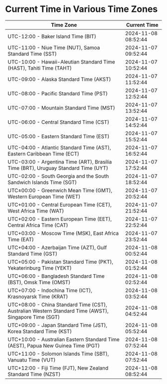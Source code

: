 # Current Time in Various Time Zones

| Time Zone | Current Time |
|-----------|--------------|
| UTC-12:00 - Baker Island Time (BIT) | 2024-11-08 08:52:44 |
| UTC-11:00 - Niue Time (NUT), Samoa Standard Time (SST) | 2024-11-07 09:52:44 |
| UTC-10:00 - Hawaii-Aleutian Standard Time (HAST), Tahiti Time (TAHT) | 2024-11-07 10:52:44 |
| UTC-09:00 - Alaska Standard Time (AKST) | 2024-11-07 11:52:44 |
| UTC-08:00 - Pacific Standard Time (PST) | 2024-11-07 12:52:44 |
| UTC-07:00 - Mountain Standard Time (MST) | 2024-11-07 13:52:44 |
| UTC-06:00 - Central Standard Time (CST) | 2024-11-07 14:52:44 |
| UTC-05:00 - Eastern Standard Time (EST) | 2024-11-07 15:52:44 |
| UTC-04:00 - Atlantic Standard Time (AST), Eastern Caribbean Time (ECT) | 2024-11-07 16:52:44 |
| UTC-03:00 - Argentina Time (ART), Brasília Time (BRT), Uruguay Standard Time (UYT) | 2024-11-07 17:52:44 |
| UTC-02:00 - South Georgia and the South Sandwich Islands Time (SGT) | 2024-11-07 18:52:44 |
| UTC±00:00 - Greenwich Mean Time (GMT), Western European Time (WET) | 2024-11-07 20:52:44 |
| UTC+01:00 - Central European Time (CET), West Africa Time (WAT) | 2024-11-07 21:52:44 |
| UTC+02:00 - Eastern European Time (EET), Central Africa Time (CAT) | 2024-11-07 22:52:44 |
| UTC+03:00 - Moscow Time (MSK), East Africa Time (EAT) | 2024-11-07 23:52:44 |
| UTC+04:00 - Azerbaijan Time (AZT), Gulf Standard Time (GST) | 2024-11-08 00:52:44 |
| UTC+05:00 - Pakistan Standard Time (PKT), Yekaterinburg Time (YEKT) | 2024-11-08 01:52:44 |
| UTC+06:00 - Bangladesh Standard Time (BST), Omsk Time (OMST) | 2024-11-08 02:52:44 |
| UTC+07:00 - Indochina Time (ICT), Krasnoyarsk Time (KRAT) | 2024-11-08 03:52:44 |
| UTC+08:00 - China Standard Time (CST), Australian Western Standard Time (AWST), Singapore Time (SGT) | 2024-11-08 04:52:44 |
| UTC+09:00 - Japan Standard Time (JST), Korea Standard Time (KST) | 2024-11-08 05:52:44 |
| UTC+10:00 - Australian Eastern Standard Time (AEST), Papua New Guinea Time (PGT) | 2024-11-08 07:52:44 |
| UTC+11:00 - Solomon Islands Time (SBT), Vanuatu Time (VUT) | 2024-11-08 07:52:44 |
| UTC+12:00 - Fiji Time (FJT), New Zealand Standard Time (NZST) | 2024-11-08 08:52:44 |
